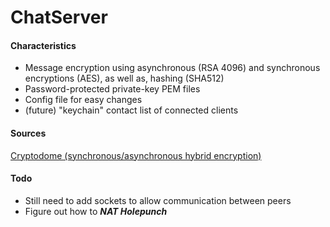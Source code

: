# ChatServer

#### Characteristics
- Message encryption using asynchronous (RSA 4096) and synchronous encryptions (AES), as well as, hashing (SHA512)
- Password-protected private-key PEM files
- Config file for easy changes
- (future) "keychain" contact list of connected clients

#### Sources
[Cryptodome (synchronous/asynchronous hybrid encryption)](https://pycryptodome.readthedocs.io/en/latest/src/examples.html)

#### Todo
- Still need to add sockets to allow communication between peers
- Figure out how to ***NAT Holepunch***
